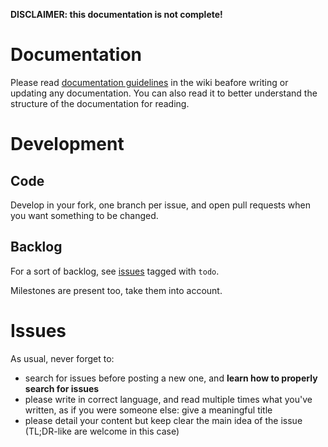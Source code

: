 __DISCLAIMER: this documentation is not complete!__

# Documentation

Please read [documentation guidelines](https://github.com/ymeine/http-server/wiki/Documentation) in the wiki beafore writing or updating any documentation. You can also read it to better understand the structure of the documentation for reading.

# Development

## Code

Develop in your fork, one branch per issue, and open pull requests when you want something to be changed.

## Backlog

For a sort of backlog, see [issues](https://github.com/ymeine/oop/issues) tagged with `todo`.

Milestones are present too, take them into account.

# Issues

As usual, never forget to:

* search for issues before posting a new one, and __learn how to properly search for issues__
* please write in correct language, and read multiple times what you've written, as if you were someone else: give a meaningful title
* please detail your content but keep clear the main idea of the issue (TL;DR-like are welcome in this case)


